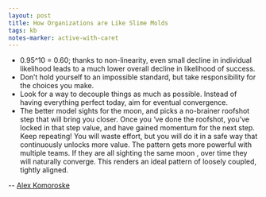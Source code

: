 ```yaml
---
layout: post
title: How Organizations are Like Slime Molds
tags: kb
notes-marker: active-with-caret
---
```

* 0.95^10 = 0.60; thanks to non-linearity, even small decline in individual likelihood leads to a much lower overall decline in likelihood of success.
* Don’t hold yourself to an impossible standard, but take responsibility for the choices you make.
* Look for a way to decouple things as much as possible. Instead of having everything perfect today, aim for eventual convergence.
* The better model sights for the moon, and picks a no-brainer roofshot step that will bring you closer. Once you ‘ve done the roofshot, you’ve locked in that step value, and have gained momentum for the next step. Keep repeating! You will waste effort, but you will do it in a safe way that continuously unlocks more value. The pattern gets more powerful with multiple teams. If they are all sighting the same moon , over time they will naturally converge. This renders an ideal pattern of loosely coupled, tightly aligned.

-- [Alex Komoroske](https://komoroske.com/slime-mold/)